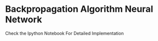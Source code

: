 # Backpropagation Algorithm Neural Network 

Check the Ipython Notebook For Detailed Implementation
